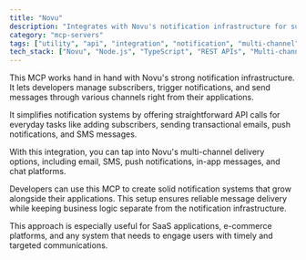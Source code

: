 ```yaml
---
title: "Novu"
description: "Integrates with Novu's notification infrastructure for subscriber management, notification triggering, and multi-channel messaging."
category: "mcp-servers"
tags: ["utility", "api", "integration", "notification", "multi-channel", "messaging"]
tech_stack: ["Novu", "Node.js", "TypeScript", "REST APIs", "Multi-channel Messaging", "SMS", "Email", "Push Notifications", "In-app Messages", "Chat Platforms"]
---
```


This MCP works hand in hand with Novu's strong notification infrastructure. It lets developers manage subscribers, trigger notifications, and send messages through various channels right from their applications.

It simplifies notification systems by offering straightforward API calls for everyday tasks like adding subscribers, sending transactional emails, push notifications, and SMS messages.

With this integration, you can tap into Novu's multi-channel delivery options, including email, SMS, push notifications, in-app messages, and chat platforms.

Developers can use this MCP to create solid notification systems that grow alongside their applications. This setup ensures reliable message delivery while keeping business logic separate from the notification infrastructure.

This approach is especially useful for SaaS applications, e-commerce platforms, and any system that needs to engage users with timely and targeted communications.